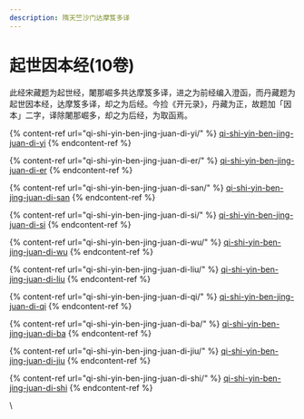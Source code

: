 ```yaml
---
description: 隋天竺沙门达摩笈多译
---
```


# 起世因本经(10卷)

此经宋藏题为起世经，闍那崛多共达摩笈多译，进之为前经编入澄函，而丹藏题为起世因本经，达摩笈多译，却之为后经。今捡《开元录》，丹藏为正，故题加「因本」二字，译除闍那崛多，却之为后经，为取函焉。

{% content-ref url="qi-shi-yin-ben-jing-juan-di-yi/" %}
[qi-shi-yin-ben-jing-juan-di-yi](qi-shi-yin-ben-jing-juan-di-yi/)
{% endcontent-ref %}

{% content-ref url="qi-shi-yin-ben-jing-juan-di-er/" %}
[qi-shi-yin-ben-jing-juan-di-er](qi-shi-yin-ben-jing-juan-di-er/)
{% endcontent-ref %}

{% content-ref url="qi-shi-yin-ben-jing-juan-di-san/" %}
[qi-shi-yin-ben-jing-juan-di-san](qi-shi-yin-ben-jing-juan-di-san/)
{% endcontent-ref %}

{% content-ref url="qi-shi-yin-ben-jing-juan-di-si/" %}
[qi-shi-yin-ben-jing-juan-di-si](qi-shi-yin-ben-jing-juan-di-si/)
{% endcontent-ref %}

{% content-ref url="qi-shi-yin-ben-jing-juan-di-wu/" %}
[qi-shi-yin-ben-jing-juan-di-wu](qi-shi-yin-ben-jing-juan-di-wu/)
{% endcontent-ref %}

{% content-ref url="qi-shi-yin-ben-jing-juan-di-liu/" %}
[qi-shi-yin-ben-jing-juan-di-liu](qi-shi-yin-ben-jing-juan-di-liu/)
{% endcontent-ref %}

{% content-ref url="qi-shi-yin-ben-jing-juan-di-qi/" %}
[qi-shi-yin-ben-jing-juan-di-qi](qi-shi-yin-ben-jing-juan-di-qi/)
{% endcontent-ref %}

{% content-ref url="qi-shi-yin-ben-jing-juan-di-ba/" %}
[qi-shi-yin-ben-jing-juan-di-ba](qi-shi-yin-ben-jing-juan-di-ba/)
{% endcontent-ref %}

{% content-ref url="qi-shi-yin-ben-jing-juan-di-jiu/" %}
[qi-shi-yin-ben-jing-juan-di-jiu](qi-shi-yin-ben-jing-juan-di-jiu/)
{% endcontent-ref %}

{% content-ref url="qi-shi-yin-ben-jing-juan-di-shi/" %}
[qi-shi-yin-ben-jing-juan-di-shi](qi-shi-yin-ben-jing-juan-di-shi/)
{% endcontent-ref %}

\
